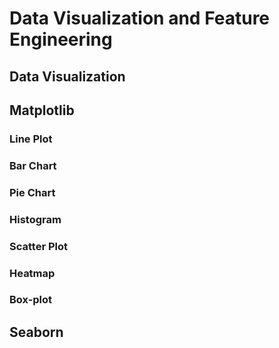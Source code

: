 # Data Visualization and Feature Engineering
## Data Visualization
## Matplotlib
### Line Plot
### Bar Chart
### Pie Chart
### Histogram
### Scatter Plot
### Heatmap
### Box-plot
## Seaborn
